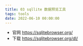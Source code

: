 ```yaml
---
title: 03 sqllite 数据预览工具
tags: tools
date: 2022-06-10 00:00:00
--- 
```


- 官网 https://sqlitebrowser.org/
- 下载 https://sqlitebrowser.org/dl/